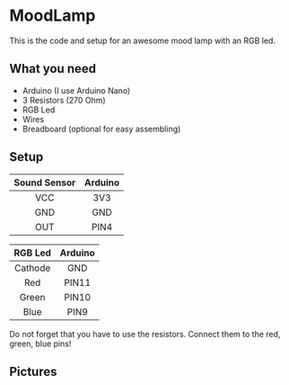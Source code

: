 # MoodLamp

This is the code and setup for an awesome mood lamp with an RGB led.

## What you need

- Arduino (I use Arduino Nano)
- 3 Resistors (270 Ohm)
- RGB Led
- Wires
- Breadboard (optional for easy assembling)

## Setup

| Sound Sensor | Arduino |
|:------------:|:-------:|
| VCC          | 3V3     |
| GND          | GND     |
| OUT          | PIN4    |

| RGB Led | Arduino |
|:-------:|:-------:|
| Cathode | GND     |
| Red     | PIN11   |
| Green   | PIN10   |
| Blue    | PIN9    |

Do not forget that you have to use the resistors. Connect them to 
the red, green, blue pins!

## Pictures
